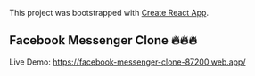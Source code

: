 This project was bootstrapped with [Create React App](https://github.com/facebook/create-react-app).

## Facebook Messenger Clone 🔥🔥🔥

Live Demo: https://facebook-messenger-clone-87200.web.app/
